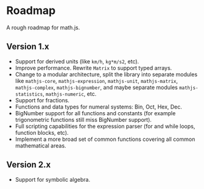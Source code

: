 # Roadmap

A rough roadmap for math.js.


## Version 1.x

- Support for derived units (like `km/h`, `kg*m/s2`, etc).
- Improve performance. Rewrite `Matrix` to support typed arrays.
- Change to a modular architecture, split the library into separate modules 
  like `mathjs-core`, `mathjs-expression`, `mathjs-unit`, `mathjs-matrix`,
  `mathjs-complex`, `mathjs-bignumber`, and maybe separate modules 
  `mathjs-statistics`, `mathjs-numeric`, etc.
- Support for fractions.
- Functions and data types for numeral systems: Bin, Oct, Hex, Dec.
- BigNumber support for all functions and constants (for example trigonometric 
  functions still miss BigNumber support).
- Full scripting capabilities for the expression parser (for and while loops, 
  function blocks, etc).
- Implement a more broad set of common functions covering all common 
  mathematical areas.


## Version 2.x

- Support for symbolic algebra.
